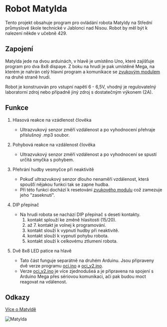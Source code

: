 # Robot Matylda
Tento projekt obsahuje program pro ovládání robota Matyldy na Střední průmyslové škole technické v Jablonci nad Nisou. Robot by měl být k nalezení někde v učebně 429.

## Zapojení
Matylda jede na dvou arduinách, v hlavě je umístěno Uno, které zajišťuje program pro dva 8x8 dispaye. Z boku na hrudi je pak umístěné Mega, na kterém je nahrán celý hlavní program a komunikace se [zvukovým modulem](https://dratek.cz/arduino/4857-hlasovy-modul-s-integrovanym-mp3-prehravacem-dfplayer.html?gad_source=1&gclid=CjwKCAiApaarBhB7EiwAYiMwqtUecnrtwe2t614Tmao8x_ayhX7_WxAD3FYMA9HGZusC4rC5P0ev0hoCVJUQAvD_BwE) na druhé straně hrudi.

Robot je konstruován pro vstupní napětí 6 - 6,5V, vhodný je regulovatelný laboratorní zdroj nebo případně jiný zdroj s dostatečným výkonem (2A).

## Funkce
1. Hlasová reakce na vzádlenost člověka
   * Ultrazvukový senzor změří vzdálenost a po vyhodnocení přehraje příslušnoý .mp3 soubor.

2. Pohybová reakce na vzdálenost člověka
   * Ultrazvukový senzor změří vzdálenost a po vyhodnocení se spustí určitá smyčka s pohybem.

3. Přehrání hudby vesmyčce při neaktivitě
   * Pokuď ultrazvukový senzor dlouho nenaměří vzdálenost, která spoušťí nějakou funkci tak se zapne hudba.
   * Při této funkci dochází k resetování [zvukového modulu](https://dratek.cz/arduino/4857-hlasovy-modul-s-integrovanym-mp3-prehravacem-dfplayer.html?gad_source=1&gclid=CjwKCAiApaarBhB7EiwAYiMwqtUecnrtwe2t614Tmao8x_ayhX7_WxAD3FYMA9HGZusC4rC5P0ev0hoCVJUQAvD) což zamezuje jeho "zaseknutí".

4. DIP přepínač
   * Na hrudi robota se nachází DIP přepínač s deseti kontakty.
     1. kontakt splouží ke změně hlasitosti (15/20).
     2. až 7. kontakt je volnej k programování.
     8. kontakt slouží k vypnutí hudby při neaktivitě.
     9. kontakt slouží k vypnutí pohybu robota.
     10. kontakt slouží k celkovému ztlumení robota.
    
5. Dvě 8x8 LED patice na hlavě
   * Tato část funguje separátně na druhém Arduinu. Jsou připraveny dvě verze programu [oci.ino](https://github.com/MajitelAfriky/matylda/blob/main/oci.ino) a [oci_v2.ino](https://github.com/MajitelAfriky/matylda/blob/main/oci_v2.ino).
   * Verze [oci_v2.ino](https://github.com/MajitelAfriky/matylda/blob/main/oci_v2.ino) je více zjednodušeá a je připravena na spojení s Arduino Mega přes sériovou komunikaci, ači pak budou moct reagovat na vdálenost.
    
## Odkazy
[Více o Matyldě](https://robot-matylda.webnode.cz/)

![Matylda](https://i.imgur.com/34xNP4A.jpeg)
